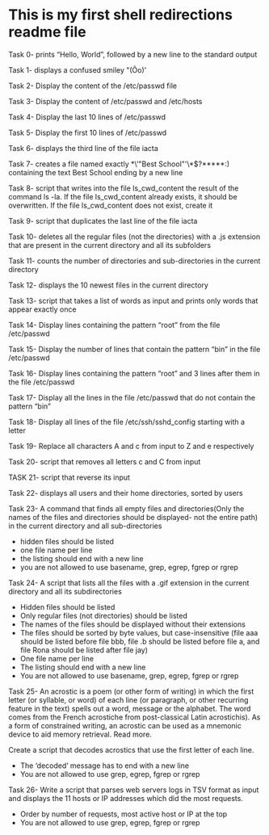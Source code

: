 # This is my first shell redirections readme file

Task 0- prints “Hello, World”, followed by a new line to the standard output

Task 1- displays a confused smiley "(Ôo)'

Task 2- Display the content of the /etc/passwd file

Task 3- Display the content of /etc/passwd and /etc/hosts

Task 4- Display the last 10 lines of /etc/passwd

Task 5- Display the first 10 lines of /etc/passwd

Task 6- displays the third line of the file iacta

Task 7- creates a file named exactly \*\\'"Best School"\'\\*$\?\*\*\*\*\*:) containing the text Best School ending by a new line

Task 8- script that writes into the file ls_cwd_content the result of the command ls -la. If the file ls_cwd_content already exists, it should be overwritten. If the file ls_cwd_content does not exist, create it

Task 9- script that duplicates the last line of the file iacta

Task 10- deletes all the regular files (not the directories) with a .js extension that are present in the current directory and all its subfolders

Task 11- counts the number of directories and sub-directories in the current directory

Task 12-  displays the 10 newest files in the current directory

Task 13- script that takes a list of words as input and prints only words that appear exactly once

Task 14- Display lines containing the pattern “root” from the file /etc/passwd

Task 15- Display the number of lines that contain the pattern “bin” in the file /etc/passwd

Task 16- Display lines containing the pattern “root” and 3 lines after them in the file /etc/passwd

Task 17- Display all the lines in the file /etc/passwd that do not contain the pattern “bin”

Task 18- Display all lines of the file /etc/ssh/sshd_config starting with a letter

Task 19- Replace all characters A and c from input to Z and e respectively

Task 20- script that removes all letters c and C from input

TASK 21- script that reverse its input

Task 22- displays all users and their home directories, sorted by users

Task 23- A command that finds all empty files and directories(Only the names of the files and directories should be displayed- not the entire path) in the current directory and all sub-directories
- hidden files should be listed
- one file name per line 
- the listing should end with a new line
- you are not allowed to use basename, grep, egrep, fgrep or rgrep

Task 24- A script that lists all the files with a .gif extension in the current directory and all its subdirectories
- Hidden files should be listed
- Only regular files (not directories) should be listed
- The names of the files should be displayed without their extensions
- The files should be sorted by byte values, but case-insensitive (file aaa should be listed before file bbb, file .b should be listed before file a, and file Rona should be listed after file jay)
- One file name per line
- The listing should end with a new line
- You are not allowed to use basename, grep, egrep, fgrep or rgrep

Task 25- An acrostic is a poem (or other form of writing) in which the first letter (or syllable, or word) of each line (or paragraph, or other recurring feature in the text) spells out a word, message or the alphabet. The word comes from the French acrostiche from post-classical Latin acrostichis). As a form of constrained writing, an acrostic can be used as a mnemonic device to aid memory retrieval. Read more.

Create a script that decodes acrostics that use the first letter of each line.
- The ‘decoded’ message has to end with a new line
- You are not allowed to use grep, egrep, fgrep or rgrep

Task 26- Write a script that parses web servers logs in TSV format as input and displays the 11 hosts or IP addresses which did the most requests.
- Order by number of requests, most active host or IP at the top
- You are not allowed to use grep, egrep, fgrep or rgrep
